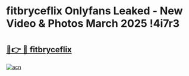 # fitbryceflix Onlyfans Leaked - New Video & Photos March 2025 !4i7r3

# <h2><a href="https://59fu0j.iuczelnia.edu.pl?title=fitbryceflix&ref=4i7r3">🔗👉 🔴 fitbryceflix</a></h2>

[![acn](https://github.com/user-attachments/assets/0f9c940e-d8b0-45ae-aac7-cd30a18b3e1c)](https://59fu0j.iuczelnia.edu.pl?title=fitbryceflix&ref=4i7r3)

